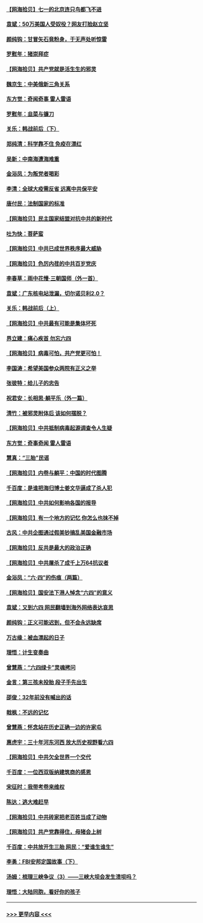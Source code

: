 #### [【网海拾贝】七一的北京连只鸟都飞不进](../pages/nsc993/n13041377.md?t=06240401) 
#### [袁斌：50万美国人受奴役？网友打脸赵立坚](../pages/nsc993/n13041330.md?t=06240401) 
#### [颜纯钩：甘冒矢石竟粉身，于无声处听惊雷](../pages/nsc993/n13041140.md?t=06240401) 
#### [罗慰年：猪崇拜症](../pages/nsc993/n13041071.md?t=06240401) 
#### [【网海拾贝】共产党就是活生生的邪灵](../pages/nsc993/n13036627.md?t=06240401) 
#### [魏京生：中美俄新三角关系](../pages/nsc993/n13035986.md?t=06240401) 
#### [东方觉：奇闻奇事 雷人雷语](../pages/nsc993/n13035878.md?t=06240401) 
#### [罗慰年：韭菜与镰刀](../pages/nsc993/n13034374.md?t=06240401) 
#### [关乐：韩战前后（下）](../pages/nsc993/n13034113.md?t=06240401) 
#### [郑纯清：科学靠不住 免疫在漂红](../pages/nsc993/n13034093.md?t=06240401) 
#### [吴新：中南海遭海难重](../pages/nsc993/n13034084.md?t=06240401) 
#### [金浴凤：为叛党者喝彩](../pages/nsc993/n13034058.md?t=06240401) 
#### [李清：全球大疫需反省 远离中共保平安](../pages/nsc993/n13033784.md?t=06240401) 
#### [唐付民：法制国家的标准](../pages/nsc993/n13032944.md?t=06240401) 
#### [【网海拾贝】民主国家结盟对抗中共的新时代](../pages/nsc993/n13031717.md?t=06240401) 
#### [吐为快：菩萨蛮](../pages/nsc993/n13030033.md?t=06240401) 
#### [【网海拾贝】中共已成世界秩序最大威胁](../pages/nsc993/n13028138.md?t=06240401) 
#### [【网海拾贝】色厉内荏的中共百岁党庆](../pages/nsc993/n13025582.md?t=06240401) 
#### [李春草：雨中花慢‧三朝国师（外一首）](../pages/nsc993/n13025567.md?t=06240401) 
#### [袁斌：广东核电站泄漏，切尔诺贝利2.0？](../pages/nsc993/n13025475.md?t=06240401) 
#### [关乐：韩战前后（上）](../pages/nsc993/n13025387.md?t=06240401) 
#### [【网海拾贝】中共最有可能是集体坏死](../pages/nsc993/n13023101.md?t=06240401) 
#### [界立建：痛心疾首 勿忘六四](../pages/nsc993/n13022339.md?t=06240401) 
#### [【网海拾贝】病毒可怕，共产党更可怕！](../pages/nsc993/n13020728.md?t=06240401) 
#### [李国涛：希望美国参众两院有正义之举](../pages/nsc993/n13020674.md?t=06240401) 
#### [张彼特：给儿子的忠告](../pages/nsc993/n13018934.md?t=06240401) 
#### [祝君安：长相思‧躺平乐（外一篇）](../pages/nsc993/n13018923.md?t=06240401) 
#### [清竹：被邪灵附体后 该如何摆脱？](../pages/nsc993/n13018877.md?t=06240401) 
#### [【网海拾贝】中共抵制病毒起源调查令人生疑](../pages/nsc993/n13017785.md?t=06240401) 
#### [东方觉：奇事奇闻 雷人雷语](../pages/nsc993/n13017577.md?t=06240401) 
#### [慧真：“三胎”民谣](../pages/nsc993/n13017394.md?t=06240401) 
#### [【网海拾贝】内卷与躺平：中国的时代图腾](../pages/nsc993/n13016128.md?t=06240401) 
#### [千百度：是谁把海归博士姜文华逼成了杀人犯](../pages/nsc993/n13015218.md?t=06240401) 
#### [【网海拾贝】中共如何影响各国的报导](../pages/nsc993/n13012599.md?t=06240401) 
#### [【网海拾贝】有一个地方的记忆 你怎么也抹不掉](../pages/nsc993/n13009802.md?t=06240401) 
#### [古风：中共企图通过假美钞搞乱美国金融市场](../pages/nsc993/n13009626.md?t=06240401) 
#### [【网海拾贝】反共是最大的政治正确](../pages/nsc993/n13007051.md?t=06240401) 
#### [【网海拾贝】中共屠杀了成千上万64抗议者](../pages/nsc993/n13002713.md?t=06240401) 
#### [金浴凤：“六·四”的伤痕（两篇）](../pages/nsc993/n13001719.md?t=06240401) 
#### [【网海拾贝】国安法下港人悼念“六四”的意义](../pages/nsc993/n13001039.md?t=06240401) 
#### [袁斌：又到六四 网民翻墙到海外网络表达哀思](../pages/nsc993/n13000995.md?t=06240401) 
#### [颜纯钩：正义可能迟到，但不会永远缺席](../pages/nsc993/n13000920.md?t=06240401) 
#### [万古缘：被血漂起的日子](../pages/nsc993/n13000914.md?t=06240401) 
#### [理悟：计生变奏曲](../pages/nsc993/n13000414.md?t=06240401) 
#### [曾慧燕：“六四绿卡”灵魂拷问](../pages/nsc993/n13000277.md?t=06240401) 
#### [金言：第三孩未投胎 段子手先出生](../pages/nsc993/n13000215.md?t=06240401) 
#### [邵俊：32年前没有喊出的话](../pages/nsc993/n13000181.md?t=06240401) 
#### [戟枫：不远的记忆](../pages/nsc993/n13000121.md?t=06240401) 
#### [曾慧燕：怀念站在历史正确一边的许家屯](../pages/nsc993/n13000073.md?t=06240401) 
#### [惠虎宇：三十年河东河西 放大历史视野看六四](../pages/nsc993/n13000018.md?t=06240401) 
#### [【网海拾贝】中共欠全世界一个交代](../pages/nsc993/n12998706.md?t=06240401) 
#### [千百度：一位西双版纳建筑商的感恩](../pages/nsc993/n12998487.md?t=06240401) 
#### [宋征时：我带考卷来维权](../pages/nsc993/n12994088.md?t=06240401) 
#### [陈达：逃大难赶早](../pages/nsc993/n12993569.md?t=06240401) 
#### [【网海拾贝】中共砖家把老百姓当成了动物](../pages/nsc993/n12993483.md?t=06240401) 
#### [【网海拾贝】共产党靠得住，母猪会上树](../pages/nsc993/n12990730.md?t=06240401) 
#### [千百度：中共放开生三胎 网民：“爱谁生谁生”](../pages/nsc993/n12990644.md?t=06240401) 
#### [李勇：FBI安邦定国故事（下）](../pages/nsc993/n12987854.md?t=06240401) 
#### [汤姆：梳理三峡争议（3）——三峡大坝会发生溃坝吗？](../pages/nsc993/n12989806.md?t=06240401) 
#### [理悟：大陆同胞，看好你的孩子](../pages/nsc993/n12989778.md?t=06240401) 

----
#### [ >>> 更早内容 <<< ](../indexes/nsc993-earlier.md)
